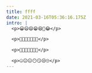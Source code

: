 ```yaml
---
title: ffff
date: 2021-03-16T05:36:16.175Z
intro: |
  <p>😀😃😄😁😆🤣😂</p>

  <p>🙂😉😊😇😍😘😗</p>

  <p>🙂😙😋😛😜🤗🤔</p>

  <p>🤐😐😑😶😏😒🙄</p>
---
```

